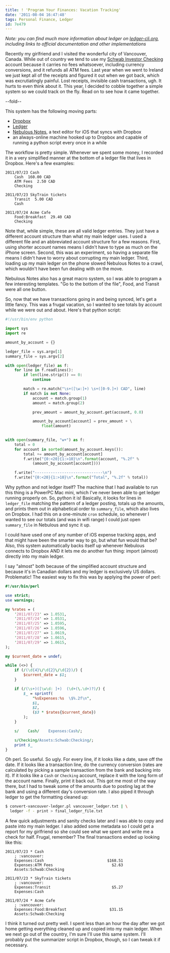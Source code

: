 ```yaml
---
title: ! 'Program Your Finances: Vacation Tracking'
date: '2011-08-04 16:47:48'
tags: Personal Finance, Ledger
id: 7e479
---
```


*Note: you can find much more information about ledger on [ledger-cli.org](http://ledger-cli.org), including links to official documentation and other implementations*

Recently my girlfriend and I visited the wonderful city of Vancouver, Canada. While out of country we tend to use my [Schwab Investor Checking][schwab] account because it carries no fees whatsoever, including currency conversions, and it refunds all ATM fees. Last year when we went to Ireland we just kept all of the receipts and figured it out when we got back, which was excrutiatingly painful. Lost receipts, invisible cash transactions, ugh. It hurts to even think about it. This year, I decided to cobble together a simple system so we could track on the fly. Read on to see how it came together.

[schwab]: http://www.schwab.com/public/schwab/banking_lending/checking

--fold--

This system has the following moving parts:

 * [Dropbox][]
 * [Ledger][]
 * [Nebulous Notes][], a text editor for iOS that syncs with Dropbox
 * an always-online machine hooked up to Dropbox and capable of running a python script every once in a while
 
The workflow is pretty simple. Whenever we spent some money, I recorded it in a very simplified manner at the bottom of a ledger file that lives in Dropbox. Here's a few examples:

```text
2011/07/23 Cash
    Cash  160.00 CAD
    ATM Fees  2.50 CAD
    Checking

2011/07/23 SkyTrain tickets
    Transit  5.00 CAD
    Cash

2011/07/24 Acme Cafe
    Food:Breakfast  29.40 CAD
    Checking
```
    
Note that, while simple, these are all valid ledger entries. They just have a different account structure than what my main ledger uses. I used a different file and an abbreviated account structure for a few reasons. First, using shorter account names means I didn't have to type as much on the iPhone screen. Second, this was an experiment, so having a separate file means I didn't have to worry about corrupting my main ledger. Third, loading up my main ledger on the phone slowed Nebulous Notes to a crawl, which wouldn't have been fun dealing with on the move.

Nebulous Notes also has a great macro system, so I was able to program a few interesting templates. "Go to the bottom of the file", Food, and Transit were all one button.

So, now that we have transactions going in and being synced, let's get a little fancy. This was a frugal vacation, so I wanted to see totals by account while we were out and about. Here's that python script:

```python
#!/usr/bin/env python

import sys
import re

amount_by_account = {}

ledger_file = sys.argv[1]
summary_file = sys.argv[2]

with open(ledger_file) as f:
    for line in f.readlines():
        if len(line.strip()) == 0:
            continue

        match = re.match("\s+([\w:]+) \s+([0-9.]+) CAD", line)
        if match is not None:
            account = match.group(1)
            amount = match.group(2)

            prev_amount = amount_by_account.get(account, 0.0)

            amount_by_account[account] = prev_amount + \
                float(amount)
            

with open(summary_file, "w+") as f:
    total = 0
    for account in sorted(amount_by_account.keys()):
        total += amount_by_account[account]
        f.write("{0:<20}{1:>10}\n".format(account, "%.2f" %
            (amount_by_account[account])))

    f.write("------------------------------\n")
    f.write("{0:<20}{1:>10}\n".format("Total", "%.2f" % total))
```

Why python and not ledger itself? The machine that I had available to run this thing is a PowerPC Mac mini, which I've never been able to get ledger running properly on. So, python it is! Basically, it looks for lines in `ledger_file` matching the pattern of a ledger posting, totals up the amounts, and prints them out in alphabetical order to `summary_file`, which also lives on Dropbox. I had this on a one-minute `cron` schedule, so whenever I wanted to see our totals (and was in wifi range) I could just open `summary_file` in Nebulous and sync it up.

I could have used one of any number of iOS expense tracking apps, and that might have been the smarter way to go, but what fun would that be? Also, this system automatically backs itself up whenever Nebulous connects to Dropbox AND it lets me do another fun thing: import (almost) directly into my main ledger.

I say "almost" both because of the simplified account structure and because it's in Canadian dollars and my ledger is exclusively US dollars. Problematic! The easiest way to fix this was by applying the power of perl:

```perl
#!/usr/bin/perl

use strict;
use warnings;

my %rates = (
    '2011/07/23' => 1.0531,
    '2011/07/24' => 1.0531,
    '2011/07/25' => 1.0595,
    '2011/07/26' => 1.0596,
    '2011/07/27' => 1.0619,
    '2011/07/28' => 1.0615,
    '2011/07/29' => 1.0615,
);

my $current_date = undef;

while (<>) {
    if (/(\d{4}\/\d{2}\/\d{2})/) {
        $current_date = $1;
    }

    if (/(\s+)([\w\d: ]+)  (\d+(\.\d+)?)/) {
        $_ = sprintf(
            "%sExpenses:%s  \$%.2f\n",
            $1,
            $2,
            ($3 * $rates{$current_date})
        );
    }

    s/    Cash/    Expenses:Cash/;

    s/Checking/Assets:Schwab:Checking/;
    print $_
}
```
    
Oh perl. So useful. So ugly. For every line, if it looks like a date, save off the date. If it looks like a transaction line, do the currency conversion (rates are calculated by picking a sample transaction from the bank and backing into it). If it looks like a `Cash` or `Checking` account, replace it with the long form of the account name. Finally, print it back out. This got me most of the way there, but I had to tweak some of the amounts due to posting lag at the bank and using a different day's conversion rate. I also piped it through ledger to get the formatting cleaned up:

```bash
$ convert-vancouver-ledger.pl vancouver_ledger.txt | \
  ledger -f - print > final_ledger_file.txt
```

A few quick adjustments and sanity checks later and I was able to copy and paste into my main ledger. I also added some metadata so I could get a report for my girlfriend so she could see what we spent and write me a check for half. Frugal, remember? The final transactions ended up looking like this:

```text
2011/07/23 * Cash
    ; :vancouver:
    Expenses:Cash                            $168.51
    Expenses:ATM Fees                          $2.63
    Assets:Schwab:Checking

2011/07/23 * SkyTrain tickets
    ; :vancouver:
    Expenses:Transit                           $5.27
    Expenses:Cash

2011/07/24 * Acme Cafe
    ; :vancouver:
    Expenses:Food:Breakfast                   $31.15
    Assets:Schwab:Checking
```

I think it turned out pretty well. I spent less than an hour the day after we got home getting everything cleaned up and copied into my main ledger. When we next go out of the country, I'm sure I'll use this same system. I'll probably put the summarizer script in Dropbox, though, so I can tweak it if necessary.

[Dropbox]: http://www.dropbox.com
[Ledger]: http://www.ledger-cli.org
[Nebulous Notes]: http://nebulousapps.net/notes.html
